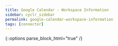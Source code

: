 ```yaml
---
title: Google Calendar - Workspace Information
sidebar: cyclr_sidebar
permalink: google-calendar-workspace-information
tags: [connector]
---
```

{::options parse_block_html="true" /}
